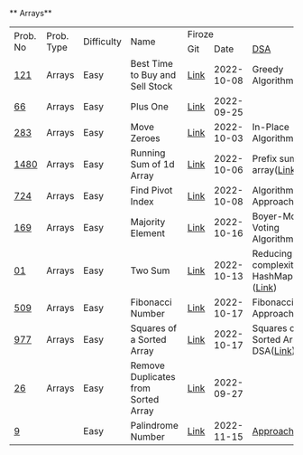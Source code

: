 <!-- Output copied to clipboard! -->

<!-- Yay, no errors, warnings, or alerts! -->

** Arrays**


<table>
  <tr>
   <td rowspan="2" >Prob. No
   </td>
   <td rowspan="2" >Prob. Type
   </td>
   <td rowspan="2" >Difficulty
   </td>
   <td rowspan="2" >Name
   </td>
   <td colspan="4" >Firoze 
   </td>
   <td rowspan="2" >Assign Date
   </td>
  </tr>
  <tr>
   <td>Git
   </td>
   <td>Date
   </td>
   <td><a href="https://docs.google.com/document/d/1JnnRIuTurqJ0spIJCBdYp02170WKV6COCpK3WQy0M20/edit">DSA</a>
   </td>
   <td>Submit
   </td>
  </tr>
  <tr>
   <td><a href="https://leetcode.com/problems/best-time-to-buy-and-sell-stock/">121</a>
   </td>
   <td>Arrays
   </td>
   <td>Easy
   </td>
   <td>Best Time to Buy and Sell Stock
   </td>
   <td><a href="https://github.com/firoze-hossain/LeetCode/tree/master/src/com/leetcode/array/easy/bestTimeToBuyAndSell">Link</a>
   </td>
   <td>2022-10-08
   </td>
   <td>Greedy Algorithms(<a href="https://github.com/firoze-hossain/LeetCode/blob/master/src/com/leetcode/array/easy/bestTimeToBuyAndSell/Greedy%20Approach(DSA).md">Link</a>)
   </td>
   <td>Done
   </td>
   <td>2022-10-06
   </td>
  </tr>
  <tr>
   <td><a href="https://leetcode.com/problems/plus-one/">66</a>
   </td>
   <td>Arrays
   </td>
   <td>Easy
   </td>
   <td>Plus One
   </td>
   <td><a href="https://github.com/firoze-hossain/LeetCode/tree/master/src/com/leetcode/array/easy/plusOne">Link</a>
   </td>
   <td>2022-09-25
   </td>
   <td>
   </td>
   <td>Done
   </td>
   <td>2022-09-22
   </td>
  </tr>
  <tr>
   <td><a href="https://leetcode.com/problems/move-zeroes/">283</a>
   </td>
   <td>Arrays
   </td>
   <td>Easy
   </td>
   <td>Move Zeroes
   </td>
   <td><a href="https://github.com/firoze-hossain/LeetCode/tree/master/src/com/leetcode/array/easy/moveZeroes">Link</a>
   </td>
   <td>2022-10-03
   </td>
   <td>In-Place Algorithm(<a href="https://github.com/firoze-hossain/LeetCode/blob/master/src/com/leetcode/array/easy/moveZeroes/In%20Place%20Algorithm(DSA).md">Link</a>)
   </td>
   <td>Done
   </td>
   <td>2022-10-02
   </td>
  </tr>
  <tr>
   <td><a href="https://leetcode.com/problems/running-sum-of-1d-array/">1480</a>
   </td>
   <td>Arrays
   </td>
   <td>Easy
   </td>
   <td>Running Sum of 1d Array
   </td>
   <td><a href="https://github.com/firoze-hossain/LeetCode/tree/master/src/com/leetcode/array/easy/runningSumOf1dArray">Link</a>
   </td>
   <td>2022-10-06
   </td>
   <td>Prefix sum array(<a href="https://github.com/firoze-hossain/LeetCode/blob/master/src/com/leetcode/array/easy/runningSumOf1dArray/Prefix%20Sum%20Array(DSA).md">Link</a>)
   </td>
   <td>Done
   </td>
   <td>2022-10-02
   </td>
  </tr>
  <tr>
   <td><a href="https://leetcode.com/problems/find-pivot-index/">724</a>
   </td>
   <td>Arrays
   </td>
   <td>Easy
   </td>
   <td>Find Pivot Index
   </td>
   <td><a href="https://github.com/firoze-hossain/LeetCode/tree/master/src/com/leetcode/array/easy/pivotIndex">Link</a>
   </td>
   <td>2022-10-08
   </td>
   <td>Algorithm-Self Approach(<a href="https://github.com/firoze-hossain/LeetCode/blob/master/src/com/leetcode/array/easy/pivotIndex/Algorithm-Self%20Approach(DSA).md">Link</a>)
   </td>
   <td>Done
   </td>
   <td>2022-10-08
   </td>
  </tr>
  <tr>
   <td><a href="https://leetcode.com/problems/majority-element/">169</a>
   </td>
   <td>Arrays
   </td>
   <td>Easy
   </td>
   <td>Majority Element
   </td>
   <td><a href="https://github.com/firoze-hossain/LeetCode/tree/master/src/com/leetcode/array/easy/majorityElement">Link</a>
   </td>
   <td>2022-10-16
   </td>
   <td>Boyer-Moore Voting Algorithm(<a href="https://github.com/firoze-hossain/LeetCode/blob/master/src/com/leetcode/array/easy/majorityElement/Boyer-Moore%20Voting%20Algorithm.md">Link</a>)
   </td>
   <td>Done
   </td>
   <td>2022-10-16
   </td>
  </tr>
  <tr>
   <td><a href="https://leetcode.com/problems/two-sum/">01</a>
   </td>
   <td>Arrays
   </td>
   <td>Easy
   </td>
   <td>Two Sum
   </td>
   <td><a href="https://github.com/firoze-hossain/LeetCode/tree/master/src/com/leetcode/array/easy/twoSum">Link</a>
   </td>
   <td>2022-10-13
   </td>
   <td>Reducing time complexity-HashMap-(<a href="https://github.com/firoze-hossain/LeetCode/blob/master/src/com/leetcode/array/easy/twoSum/Reducing%20time%20complexity-HashMap(DSA).md">Link</a>)
   </td>
   <td>Done
   </td>
   <td>2022-10-12
   </td>
  </tr>
  <tr>
   <td><a href="https://leetcode.com/problems/fibonacci-number/">509</a>
   </td>
   <td>Arrays
   </td>
   <td>Easy
   </td>
   <td>Fibonacci Number
   </td>
   <td><a href="https://github.com/firoze-hossain/LeetCode/tree/master/src/com/leetcode/array/easy/fibonacciNumber">Link</a>
   </td>
   <td>2022-10-17
   </td>
   <td>Fibonacci Approach(<a href="https://github.com/firoze-hossain/LeetCode/blob/master/src/com/leetcode/array/easy/fibonacciNumber/Approach%20of%20Fibonacci.md">Link</a>)
   </td>
   <td>Done
   </td>
   <td>2022-10-17
   </td>
  </tr>
  <tr>
   <td><a href="https://leetcode.com/problems/squares-of-a-sorted-array/">977</a>
   </td>
   <td>Arrays
   </td>
   <td>Easy
   </td>
   <td>Squares of a Sorted Array
   </td>
   <td><a href="https://github.com/firoze-hossain/LeetCode/tree/master/src/com/leetcode/array/easy/squaresSortedArray">Link</a>
   </td>
   <td>2022-10-17
   </td>
   <td>Squares of a Sorted Array-DSA(<a href="https://github.com/firoze-hossain/LeetCode/blob/master/src/com/leetcode/array/easy/squaresSortedArray/%20Squares%20of%20a%20Sorted%20Array(DSA).md">Link</a>)
   </td>
   <td>Done
   </td>
   <td>2022-10-17
   </td>
  </tr>
  <tr>
   <td><a href="https://leetcode.com/problems/remove-duplicates-from-sorted-array/">26</a>
   </td>
   <td>Arrays
   </td>
   <td>Easy
   </td>
   <td>Remove Duplicates from Sorted Array
   </td>
   <td><a href="https://github.com/firoze-hossain/LeetCode/tree/master/src/com/leetcode/array/easy/removeDuplicatesfromSortedArray">Link</a>
   </td>
   <td>2022-09-27
   </td>
   <td>
   </td>
   <td>Done
   </td>
   <td>2022-09-25
   </td>
  </tr>
  <tr>
   <td><a href="https://leetcode.com/problems/palindrome-number/">9</a>
   </td>
   <td>
   </td>
   <td>Easy
   </td>
   <td>Palindrome Number
   </td>
   <td><a href="https://github.com/firoze-hossain/LeetCode/tree/master/src/com/leetcode/easy/plindromeNumber">Link</a>
   </td>
   <td>2022-11-15
   </td>
   <td><a href="https://github.com/firoze-hossain/LeetCode/blob/master/src/com/leetcode/easy/plindromeNumber/Approach.md">Approach</a>
   </td>
   <td>Done
   </td>
   <td>2022-11-11
   </td>
  </tr>
</table>

